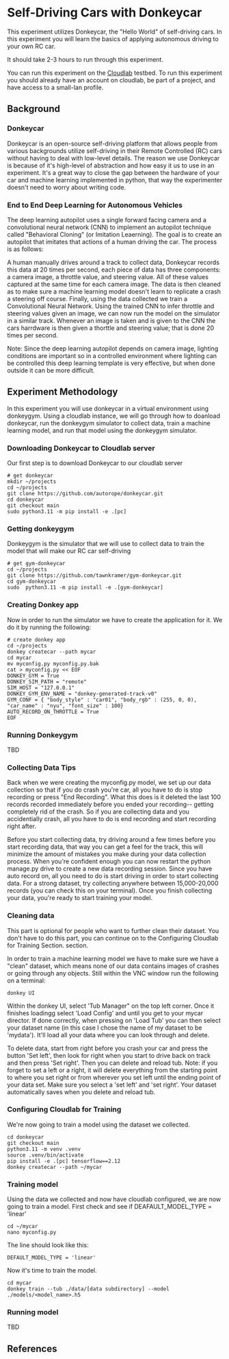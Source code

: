 # Self-Driving Cars with Donkeycar

This experiment utilizes Donkeycar, the "Hello World" of self-driving cars. In this experiment you will learn the basics of applying autonomous driving to your own RC car.

It should take 2-3 hours to run through this experiment.

You can run this experiment on the [Cloudlab](https://cloudlab.us/) testbed. To run this experiment you should already have an account on cloudlab, be part of a project, and have access to a small-lan profile.

## Background

### Donkeycar

Donkeycar is an open-source self-driving platform that allows people from various backgrounds utilize self-driving in their Remote Controlled (RC) cars without having to deal with low-level details. The reason we use Donkeycar is because of it's high-level of abstraction and how easy it us to use in an experiment. It's a great way to close the gap between the hardware of your car and machine learning implemented in python, that way the experimenter doesn't need to worry about writing code.

### End to End Deep Learning for Autonomous Vehicles

The deep learning autopilot uses a single forward facing camera and a convolutional neural network (CNN) to implement an autopilot technique called "Behavioral Cloning" (or Imitation Leaerning). The goal is to create an autopilot that imitates that actions of a human driving the car. The process is as follows:

A human manually drives around a track to collect data, Donkeycar records this data at 20 times per second, each piece of data has three components: a camera image, a throttle value, and steering value. All of these values captured at the same time for each camera image. The data is then cleaned as to make sure a machine learning model doesn't learn to replicate a crash a steering off course. Finally, using the data collected we train a Convolutional Neural Network. Using the trained CNN to infer throttle and steering values given an image, we can now run the model on the simulator in a similar track. Whenever an image is taken and is given to the CNN the cars harrdware is then given a thorttle and steering value; that is done 20 times per second. 

Note: Since the deep learning autopilot depends on camera image, lighting conditions are important so in a controlled environment where lighting can be controlled this deep learning template is very effective, but when done outside it can be more difficult.

## Experiment Methodology

In this experiment you will use donkeycar in a virtual environment using donkeygym. Using a cloudlab instance, we will go through how to doanload donkeycar, run the donkeygym simulator to collect data, train a machine learning model, and run that model using the donkeygym simulator.

### Downloading Donkeycar to Cloudlab server

Our first step is to download Donkeycar to our cloudlab server

```
# get donkeycar
mkdir ~/projects
cd ~/projects
git clone https://github.com/autorope/donkeycar.git
cd donkeycar
git checkout main
sudo python3.11 -m pip install -e .[pc] 
```
### Getting donkeygym
Donkeygym is the simulator that we will use to collect data to train the model that will make our RC car self-driving

```
# get gym-donkeycar
cd ~/projects
git clone https://github.com/tawnkramer/gym-donkeycar.git
cd gym-donkeycar
sudo  python3.11 -m pip install -e .[gym-donkeycar]
```

### Creating Donkey app

Now in order to run the simulator we have to create the application for it. We do it by running the following:

```
# create donkey app
cd ~/projects
donkey createcar --path mycar
cd mycar
mv myconfig.py myconfig.py.bak
cat > myconfig.py << EOF
DONKEY_GYM = True
DONKEY_SIM_PATH = "remote"
SIM_HOST = "127.0.0.1"
DONKEY_GYM_ENV_NAME = "donkey-generated-track-v0"
GYM_CONF = { "body_style" : "car01", "body_rgb" : (255, 0, 0), "car_name" : "nyu", "font_size" : 100}
AUTO_RECORD_ON_THROTTLE = True
EOF
```

### Running Donkeygym

TBD

### Collecting Data Tips

Back when we were creating the myconfig.py model, we set up our data collection so that if you do crash you're car, all you have to do is stop recording or press "End Recording". What this does is it deleted the last 100 records recorded immediately before you ended your recording-- getting completely rid of the crash. So if you are collecting data and you accidentially crash, all you have to do is end recording and start recording right after. 

Before you start collecting data, try driving around a few times before you start recording data, that way you can get a feel for the track, this will minimize the amount of mistakes you make during your data collection process. When you're confident enough you can now restart the python manage.py drive to create a new data recording session. Since you have auto record on, all you need to do is start driving in order to start collecting data. For a strong dataset, try collecting anywhere between 15,000-20,000 records (you can check this on your terminal). Once you finish collecting your data, you're ready to start training your model.

### Cleaning data

This part is optional for people who want to further clean their dataset. You don't have to do this part, you can continue on to the Configuring Cloudlab for Training Section. section.

In order to train a machine learning model we have to make sure we have a "clean" dataset, which means none of our data contains images of crashes or going through any objects. Still within the VNC window run the following on a terminal:
```
donkey UI
```

Within the donkey UI, select 'Tub Manager" on the top left corner. Once it finishes loadingg select 'Load Config' and until you get to your mycar director. If done correctly, when pressing on 'Load Tub' you can then select your dataset name (in this case I chose the name of my dataset to be 'mydata'). It'll load all your data where you can look through and delete.

To delete data, start from right before you crash your car and press the button 'Set left', then look for right when you start to drive back on track and then press 'Set right'. Then you can delete and reload tub. Note: if you forget to set a left or a right, it will delete everything from the starting point to where you set right or from wherever you set left until the ending point of your data set. Make sure you select a 'set left' and 'set right'. Your dataset automatically saves when you delete and reload tub.


### Configuring Cloudlab for Training

We're now going to train a model using the dataset we collected. 
```
cd donkeycar
git checkout main
python3.11 -m venv .venv
source .venv/bin/activate
pip install -e .[pc] tensorflow==2.12
donkey createcar --path ~/mycar
```

### Training model

Using the data we collected and now have cloudlab configured, we are now going to train a model.
First check and see if DEAFAULT_MODEL_TYPE = 'linear'
```
cd ~/mycar
nano myconfig.py
```

The line should look like this: 
```
DEFAULT_MODEL_TYPE = 'linear'
```

Now it's time to train the model.
```
cd mycar
donkey train --tub ./data/[data subdirectory] --model ./models/<model_name>.h5
```

### Running model
TBD

## References
